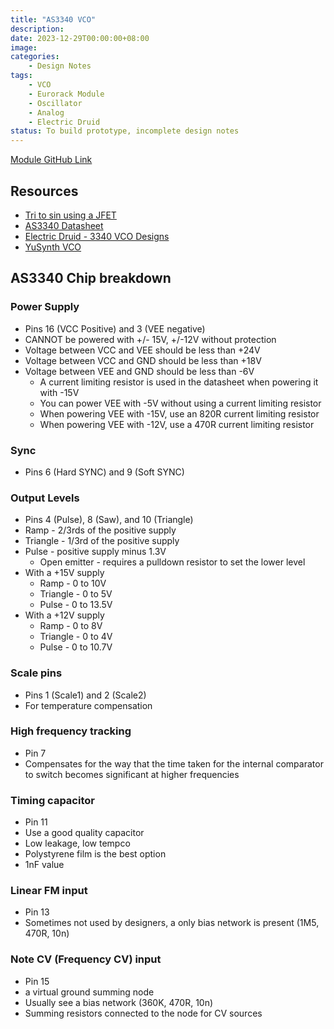 ```yaml
---
title: "AS3340 VCO"
description: 
date: 2023-12-29T00:00:00+08:00
image: 
categories:
    - Design Notes
tags:
    - VCO
    - Eurorack Module
    - Oscillator
    - Analog
    - Electric Druid
status: To build prototype, incomplete design notes
---
```


[Module GitHub Link](https://github.com/DIYSynthMNL/Eurorack-3340-VCO)

## Resources

- [Tri to sin using a JFET](https://www.timstinchcombe.co.uk/index.php?pge=trisin)
- [AS3340 Datasheet](http://www.alfarzpp.lv/eng/sc/AS3340.pdf)
- [Electric Druid - 3340 VCO Designs](https://electricdruid.net/cem3340-vco-voltage-controlled-oscillator-designs/)
- [YuSynth VCO](https://yusynth.net/Modular/EN/VCO/index.html)
  
## AS3340 Chip breakdown

### Power Supply

- Pins 16 (VCC Positive) and 3 (VEE negative)
- CANNOT be powered with +/- 15V, +/-12V without protection
- Voltage between VCC and VEE should be less than +24V
- Voltage between VCC and GND should be less than +18V
- Voltage between VEE and GND should be less than -6V
  - A current limiting resistor is used in the datasheet when powering it with -15V
  - You can power VEE with -5V without using a current limiting resistor
  - When powering VEE with -15V, use an 820R current limiting resistor
  - When powering VEE with -12V, use a 470R current limiting resistor

### Sync

- Pins 6 (Hard SYNC) and 9 (Soft SYNC)

### Output Levels

- Pins 4 (Pulse), 8 (Saw), and 10 (Triangle)
- Ramp - 2/3rds of the positive supply
- Triangle - 1/3rd of the positive supply
- Pulse - positive supply minus 1.3V
  - Open emitter - requires a pulldown resistor to set the lower level
- With a +15V supply
  - Ramp - 0 to 10V
  - Triangle - 0 to 5V
  - Pulse - 0 to 13.5V
- With a +12V supply
  - Ramp - 0 to 8V
  - Triangle - 0 to 4V
  - Pulse - 0 to 10.7V

### Scale pins

- Pins 1 (Scale1) and 2 (Scale2)
- For temperature compensation

### High frequency tracking

- Pin 7
- Compensates for the way that the time taken for the internal comparator to switch becomes significant at higher frequencies

### Timing capacitor

- Pin 11
- Use a good quality capacitor
- Low leakage, low tempco
- Polystyrene film is the best option
- 1nF value

### Linear FM input

- Pin 13
- Sometimes not used by designers, a only bias network is present (1M5, 470R, 10n)

### Note CV (Frequency CV) input

- Pin 15
- a virtual ground summing node
- Usually see a bias network (360K, 470R, 10n)
- Summing resistors connected to the node for CV sources
